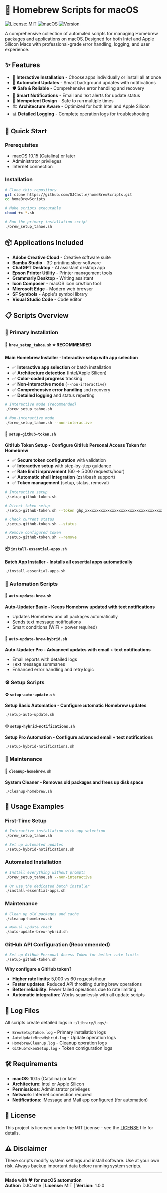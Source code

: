 # 🍺 Homebrew Scripts for macOS

[![License: MIT](https://img.shields.io/badge/License-MIT-yellow.svg)](https://opensource.org/licenses/MIT)
[![macOS](https://img.shields.io/badge/macOS-10.15%2B-blue.svg)](https://www.apple.com/macos/)
[![Version](https://img.shields.io/badge/version-1.0.0-green.svg)](https://github.com/DJCastle/homeBrewScripts/releases)

A comprehensive collection of automated scripts for managing Homebrew packages and applications on macOS. Designed for both Intel and Apple Silicon Macs with professional-grade error handling, logging, and user experience.

## ✨ Features

- 🎯 **Interactive Installation** - Choose apps individually or install all at once
- 🤖 **Automated Updates** - Smart background updates with notifications
- 🛡️ **Safe & Reliable** - Comprehensive error handling and recovery
- 📱 **Smart Notifications** - Email and text alerts for update status
- 🔄 **Idempotent Design** - Safe to run multiple times
- 🏗️ **Architecture Aware** - Optimized for both Intel and Apple Silicon
- 📊 **Detailed Logging** - Complete operation logs for troubleshooting

## 🚀 Quick Start

### Prerequisites

- macOS 10.15 (Catalina) or later
- Administrator privileges
- Internet connection

### Installation

```bash
# Clone this repository
git clone https://github.com/DJCastle/homeBrewScripts.git
cd homeBrewScripts

# Make scripts executable
chmod +x *.sh

# Run the primary installation script
./brew_setup_tahoe.sh
```

## 📦 Applications Included

- **Adobe Creative Cloud** - Creative software suite
- **Bambu Studio** - 3D printing slicer software
- **ChatGPT Desktop** - AI assistant desktop app
- **Epson Printer Utility** - Printer management tools
- **Grammarly Desktop** - Writing assistant
- **Icon Composer** - macOS icon creation tool
- **Microsoft Edge** - Modern web browser
- **SF Symbols** - Apple's symbol library
- **Visual Studio Code** - Code editor

## 📋 Scripts Overview

### 🎯 Primary Installation

#### 🍺 `brew_setup_tahoe.sh` ⭐ **RECOMMENDED**

**Main Homebrew Installer - Interactive setup with app selection**

- ✅ **Interactive app selection** or batch installation
- ✅ **Architecture detection** (Intel/Apple Silicon)
- ✅ **Color-coded progress** tracking
- ✅ **Non-interactive mode** (`--non-interactive`)
- ✅ **Comprehensive error handling** and recovery
- ✅ **Detailed logging** and status reporting

```bash
# Interactive mode (recommended)
./brew_setup_tahoe.sh

# Non-interactive mode
./brew_setup_tahoe.sh --non-interactive
```

#### 🔑 `setup-github-token.sh`

**GitHub Token Setup - Configure GitHub Personal Access Token for Homebrew**

- ✅ **Secure token configuration** with validation
- ✅ **Interactive setup** with step-by-step guidance
- ✅ **Rate limit improvement** (60 → 5,000 requests/hour)
- ✅ **Automatic shell integration** (zsh/bash support)
- ✅ **Token management** (setup, status, removal)

```bash
# Interactive setup
./setup-github-token.sh

# Direct token setup
./setup-github-token.sh --token ghp_xxxxxxxxxxxxxxxxxxxxxxxxxxxxxxxxxxxx

# Check current status
./setup-github-token.sh --status

# Remove configured token
./setup-github-token.sh --remove
```

#### 📦 `install-essential-apps.sh`

**Batch App Installer - Installs all essential apps automatically**

```bash
./install-essential-apps.sh
```

### 🤖 Automation Scripts

#### 🤖 `auto-update-brew.sh`

**Auto-Updater Basic - Keeps Homebrew updated with text notifications**

- Updates Homebrew and all packages automatically
- Sends text message notifications
- Smart conditions (WiFi + power required)

#### 🤖 `auto-update-brew-hybrid.sh`

**Auto-Updater Pro - Advanced updates with email + text notifications**

- Email reports with detailed logs
- Text message summaries
- Enhanced error handling and retry logic

### ⚙️ Setup Scripts

#### ⚙️ `setup-auto-update.sh`

**Setup Basic Automation - Configure automatic Homebrew updates**

```bash
./setup-auto-update.sh
```

#### ⚙️ `setup-hybrid-notifications.sh`

**Setup Pro Automation - Configure advanced email + text notifications**

```bash
./setup-hybrid-notifications.sh
```

### 🧹 Maintenance

#### 🧹 `cleanup-homebrew.sh`

**System Cleaner - Removes old packages and frees up disk space**

```bash
./cleanup-homebrew.sh
```

## 🔧 Usage Examples

### First-Time Setup

```bash
# Interactive installation with app selection
./brew_setup_tahoe.sh

# Set up automated updates
./setup-hybrid-notifications.sh
```

### Automated Installation

```bash
# Install everything without prompts
./brew_setup_tahoe.sh --non-interactive

# Or use the dedicated batch installer
./install-essential-apps.sh
```

### Maintenance

```bash
# Clean up old packages and cache
./cleanup-homebrew.sh

# Manual update check
./auto-update-brew-hybrid.sh
```

### GitHub API Configuration (Recommended)

```bash
# Set up GitHub Personal Access Token for better rate limits
./setup-github-token.sh
```

**Why configure a GitHub token?**
- **Higher rate limits**: 5,000 vs 60 requests/hour
- **Faster updates**: Reduced API throttling during brew operations
- **Better reliability**: Fewer failed operations due to rate limiting
- **Automatic integration**: Works seamlessly with all update scripts

## 📁 Log Files

All scripts create detailed logs in `~/Library/Logs/`:

- `BrewSetupTahoe.log` - Primary installation logs
- `AutoUpdateBrewHybrid.log` - Update operation logs
- `HomebrewCleanup.log` - Cleanup operation logs
- `GitHubTokenSetup.log` - Token configuration logs

## 🛠️ Requirements

- **macOS**: 10.15 (Catalina) or later
- **Architecture**: Intel or Apple Silicon
- **Permissions**: Administrator privileges
- **Network**: Internet connection required
- **Notifications**: iMessage and Mail app configured (for automation)

## 📄 License

This project is licensed under the MIT License - see the [LICENSE](LICENSE) file for details.

## ⚠️ Disclaimer

These scripts modify system settings and install software. Use at your own risk. Always backup important data before running system scripts.

---

**Made with ❤️ for macOS automation**  
**Author:** DJCastle | **License:** MIT | **Version:** 1.0.0
